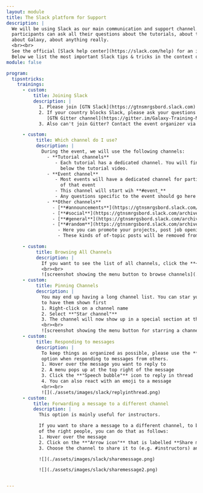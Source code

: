 ```yaml
---
layout: module
title: The Slack platform for Support
description: |
  We will be using Slack as our main communication and support channel. This is where
  participants can ask all their questions about the tutorials, about the science,
  about Galaxy, about anything really.
  <br><br>
  See the official [Slack help center](https://slack.com/help) for an in-depth guide to Slack.
  Below we list the most important Slack tips & tricks in the context of GTN training.
module: false

program:
  tipsntricks:
    trainings:
      - custom:
          title: Joining Slack
          description: |
            1. Please join [GTN Slack](https://gtnsmrgsbord.slack.com) via this [invite link](https://join.slack.com/t/gtnsmrgsbord/shared_invite/zt-x7vinbs1-BA~Kht6N86JBhDq0uTIVdQ)
            2. If your country blocks Slack, please ask your questions on our
               [GTN Gitter channel](https://gitter.im/Galaxy-Training-Network/Lobby)
            3. Also can't join Gitter? Contact the event organizer via e-mail (see event page)

      - custom:
           title: Which channel do I use?
           description: |
             During the event, we will use the following channels:
               - **Tutorial channels**
                  - Each tutorial has a dedicated channel. You will find the link to this channel
                    below the tutorial video.
               - **Event channel**
                  - Most events will have a dedicated channel for participants and instructors
                    of that event
                  - This channel will start wih **#event_**
                  - Any questions specific to the event should go here
               - **Other channels**
                 - [**#announcements**](https://gtnsmrgsbord.slack.com/archives/C01ES8R0RNG): Only instructors can post here; keep an eye on this channel for important announcements.
                 - [**#social**](https://gtnsmrgsbord.slack.com/archives/C01EDBVMHBQ): introduce yourself, chat with each other, socialize, have fun!
                 - [**#general**](https://gtnsmrgsbord.slack.com/archives/C01MNM98X9V): any general questions about the GTN, Galaxy, Slack, etc can go here
                 - [**#random**](https://gtnsmrgsbord.slack.com/archives/C01LZ06AZ9P): for anything off-topic.
                   - Here you can promote your projects, post job openings, and anything else you think might be of interest to people here, but is not related to training.
                   - These kinds of of-topic posts will be removed from other channels

      - custom:
           title: Browsing All Channels
           description: |
             If you want to see the list of all channels, click the **+** icon behind *Channels* on the left menu
             <br><br>
             ![screenshot showing the menu button to browse channels](./assets/images/slack/browsechannels.png)
      - custom:
           title: Pinning Channels
           description: |
             You may end up having a long channel list. You can star your favorite channels
             to have them shown first
             1. Right-click on a channel name
             2. Select **"Star channel"**
             3. The channel will now show up in a special section at the top of the left menu
             <br><br>
             ![screenshot showing the menu button for starring a channel](./assets/images/slack/starchannel.png)
      - custom:
           title: Responding to messages
           description: |
             To keep things as organized as possible, please use the **reply in thread**
             option when responding to messages from others.
             1. Hover over the message you want to reply to
             2. A menu pops up at the top right of the message
             3. Click the **"Speech bubble"** icon to reply in thread
             4. You can also react with an emoji to a message
             <br><br>
             ![](./assets/images/slack/replyinthread.png)
      - custom:
          title: Forwarding a message to a different channel
          description: |
            This option is mainly useful for instructors.

            If you want to share a message to a different channel, to bring it to the attention
            of the right people, you can do that as follows:
            1. Hover over the message
            2. Click on the **"Arrow icon"** that is labelled **Share message**
            3. Choose the channel to share it to (e.g. #instructors) and add your own message

            ![](./assets/images/slack/sharemessage.png)

            ![](./assets/images/slack/sharemessage2.png)


---
```

